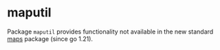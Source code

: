# maputil

Package `maputil` provides functionality not available in the new standard [maps](https://pkg.go.dev/maps) package (since go 1.21).
